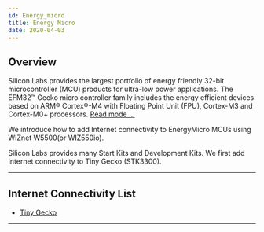```yaml
---
id: Energy_micro
title: Energy Micro
date: 2020-04-03
---
```


## Overview

Silicon Labs provides the largest portfolio of energy friendly 32-bit
microcontroller (MCU) products for ultra-low power applications. The
EFM32™ Gecko micro controller family includes the energy efficient
devices based on ARM® Cortex®-M4 with Floating Point Unit (FPU),
Cortex-M3 and Cortex-M0+ processors. [Read mode
...](http://www.silabs.com/products/mcu/Pages/32-bit-microcontrollers.aspx)

We introduce how to add Internet connectivity to EnergyMicro MCUs using
WIZnet W5500(or WIZ550io).

Silicon Labs provides many Start Kits and Development Kits. We first add
Internet connectivity to Tiny Gecko (STK3300).

-----

## Internet Connectivity List

  - [Tiny Gecko](tinygecko.md)

-----
